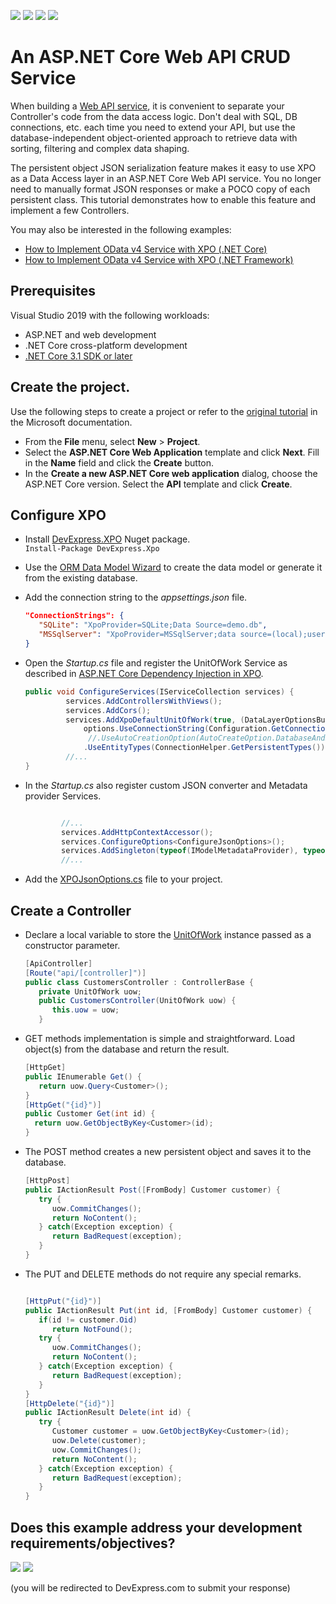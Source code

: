<!-- default badges list -->
![](https://img.shields.io/endpoint?url=https://codecentral.devexpress.com/api/v1/VersionRange/148645646/21.1.3%2B)
[![](https://img.shields.io/badge/Open_in_DevExpress_Support_Center-FF7200?style=flat-square&logo=DevExpress&logoColor=white)](https://supportcenter.devexpress.com/ticket/details/T830519)
[![](https://img.shields.io/badge/📖_How_to_use_DevExpress_Examples-e9f6fc?style=flat-square)](https://docs.devexpress.com/GeneralInformation/403183)
[![](https://img.shields.io/badge/💬_Leave_Feedback-feecdd?style=flat-square)](#does-this-example-address-your-development-requirementsobjectives)
<!-- default badges end -->
# An ASP.NET Core Web API CRUD Service

When building a [Web API service](https://docs.microsoft.com/en-us/aspnet/core/tutorials/first-web-api?view=aspnetcore-3.1), it is convenient to separate your Controller's code from the data access logic. Don't deal with SQL, DB connections, etc. each time you need to extend your API, but use the database-independent object-oriented approach to retrieve data with sorting, filtering and complex data shaping.

The persistent object JSON serialization feature makes it easy to use XPO as a Data Access layer in an ASP.NET Core Web API service. You no longer need to manually format JSON responses or make a POCO copy of each persistent class. This tutorial demonstrates how to enable this feature and implement a few Controllers.

You may also be interested in the following examples:
* [How to Implement OData v4 Service with XPO (.NET Core)](https://github.com/DevExpress-Examples/XPO_how-to-implement-odata4-service-with-xpo-netcore)
* [How to Implement OData v4 Service with XPO (.NET Framework)](https://github.com/DevExpress-Examples/XPO_how-to-implement-odata4-service-with-xpo)


## Prerequisites
 Visual Studio 2019 with the following workloads:
 * ASP.NET and web development
 * .NET Core cross-platform development
 * [.NET Core 3.1 SDK or later](https://www.microsoft.com/net/download)
 
## Create the project.
Use the following steps to create a project or refer to the [original tutorial](https://docs.microsoft.com/en-us/aspnet/core/tutorials/first-web-api?view=aspnetcore-3.1) in the Microsoft documentation.
* From the **File** menu, select **New** > **Project**.
* Select the **ASP.NET Core Web Application** template and click **Next**. Fill in the **Name** field and click the **Create** button.
* In the **Create a new ASP.NET Core web application** dialog, choose the ASP.NET Core version. Select the **API** template and click **Create**.

## Configure XPO
* Install [DevExpress.XPO](https://www.nuget.org/packages/DevExpress.Xpo/) Nuget package.  
   `Install-Package DevExpress.Xpo`
* Use the [ORM Data Model Wizard](https://documentation.devexpress.com/CoreLibraries/14810) to create the data model or generate it from the existing database.
* Add the connection string to the *appsettings.json* file.  
   ```json
   "ConnectionStrings": {
      "SQLite": "XpoProvider=SQLite;Data Source=demo.db",
      "MSSqlServer": "XpoProvider=MSSqlServer;data source=(local);user id=sa;password=;initial catalog=XpoASPNETCoreDemo;Persist Security Info=true"
   }
   ```
* Open the *Startup.cs* file and register the UnitOfWork Service as described in [ASP.NET Core Dependency Injection in XPO](https://www.devexpress.com/Support/Center/Question/Details/T637597).  
   ```cs
   public void ConfigureServices(IServiceCollection services) {
            services.AddControllersWithViews();
            services.AddCors();
            services.AddXpoDefaultUnitOfWork(true, (DataLayerOptionsBuilder options) =>
                options.UseConnectionString(Configuration.GetConnectionString("MSSqlServer"))
                 //.UseAutoCreationOption(AutoCreateOption.DatabaseAndSchema) // debug only
                .UseEntityTypes(ConnectionHelper.GetPersistentTypes()));
            //...
   }

   ``` 

* In the *Startup.cs* also register custom JSON converter and Metadata provider Services. 
    ```cs

            //...
            services.AddHttpContextAccessor();
            services.ConfigureOptions<ConfigureJsonOptions>();
            services.AddSingleton(typeof(IModelMetadataProvider), typeof(XpoMetadataProvider));
            //...

   ```

* Add the [XPOJsonOptions.cs](CS/XpoSerialization/XPOJsonOptions.cs) file to your project. 
## Create a Controller
* Declare a local variable to store the [UnitOfWork](https://documentation.devexpress.com/CoreLibraries/2138) instance passed as a constructor parameter.
   ```cs
   [ApiController]
   [Route("api/[controller]")]
   public class CustomersController : ControllerBase {
      private UnitOfWork uow;
      public CustomersController(UnitOfWork uow) {
         this.uow = uow;
      }
   ```
* GET methods implementation is simple and straightforward. Load object(s) from the database and return the result.  
   ```cs
   [HttpGet]
   public IEnumerable Get() {
      return uow.Query<Customer>();
   } 
   [HttpGet("{id}")]
   public Customer Get(int id) {
     return uow.GetObjectByKey<Customer>(id);
   }
   ```
* The POST method creates a new persistent object and saves it to the database.
   ```cs
   [HttpPost]
   public IActionResult Post([FromBody] Customer customer) {
      try {
         uow.CommitChanges();
         return NoContent();
      } catch(Exception exception) {
         return BadRequest(exception);
      }
   } 
 
   ```
* The PUT and DELETE methods do not require any special remarks.

   ```cs

   [HttpPut("{id}")]
   public IActionResult Put(int id, [FromBody] Customer customer) {
      if(id != customer.Oid)
         return NotFound();
      try {
         uow.CommitChanges();
         return NoContent();
      } catch(Exception exception) {
         return BadRequest(exception);
      }
   }
   [HttpDelete("{id}")]
   public IActionResult Delete(int id) {
      try {
         Customer customer = uow.GetObjectByKey<Customer>(id);
         uow.Delete(customer);
         uow.CommitChanges();
         return NoContent();
      } catch(Exception exception) {
         return BadRequest(exception);
      }
   } 

   ```
<!-- feedback -->
## Does this example address your development requirements/objectives?

[<img src="https://www.devexpress.com/support/examples/i/yes-button.svg"/>](https://www.devexpress.com/support/examples/survey.xml?utm_source=github&utm_campaign=xpo-json-serialization&~~~was_helpful=yes) [<img src="https://www.devexpress.com/support/examples/i/no-button.svg"/>](https://www.devexpress.com/support/examples/survey.xml?utm_source=github&utm_campaign=xpo-json-serialization&~~~was_helpful=no)

(you will be redirected to DevExpress.com to submit your response)
<!-- feedback end -->
